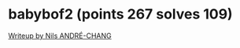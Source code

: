 # babybof2 (points 267 solves 109)

[Writeup by Nils ANDRÉ-CHANG](https://www.nilsand.re/ctf/writeup/2020/05/31/castorsCTF20.html#babybof2-267-points-109-solves)
